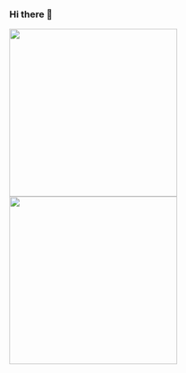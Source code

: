 ### Hi there 👋

<!--
**tracytangyc/tracytangyc** is a ✨ _special_ ✨ repository because its `README.md` (this file) appears on your GitHub profile.

Here are some ideas to get you started:

- 🔭 I’m currently working on ...
- 🌱 I’m currently learning ...
- 👯 I’m looking to collaborate on ...
- 🤔 I’m looking for help with ...
- 💬 Ask me about ...
- 📫 How to reach me: ...
- 😄 Pronouns: ...
- ⚡ Fun fact: ...
-->

<a href="https://github.com/tracytangyc">
  <img height="300" align="center" src="https://github-readme-stats.vercel.app/api?username=tracytangyc&show_icons=true&count_private=true&theme=buefy" />
</a>
<a href="https://github.com/tracytangyc">
  <img height="300" align="center" src="https://github-readme-stats.vercel.app/api/top-langs/?username=tracytangyc&layout=compact&theme=buef" />
</a>
